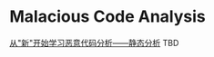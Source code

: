 # Malacious Code Analysis

[从"新"开始学习恶意代码分析——静态分析](https://www.anquanke.com/post/id/207594#h2-0) TBD

